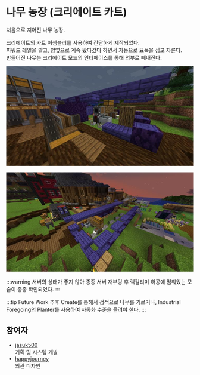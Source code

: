 # 나무 농장 (크리에이트 카트)

처음으로 지어진 나무 농장.  

크리에이트의 카트 어셈블러를 사용하여 간단하게 제작되었다.  
파워드 레일을 깔고, 양옆으로 계속 왔다갔다 하면서 자동으로 묘목을 심고 자른다.   
만들어진 나무는 크리에이트 모드의 인터페이스를 통해 외부로 빼내진다.

![이미지](../../asset/systems/tree_farm_create_cart/main.jpg)  

![asdf](../../asset/systems/tree_farm_create_cart/sub.jpg)

:::warning
서버의 상태가 좋지 않아 종종 서버 재부팅 후 렉걸리며 허공에 멈춰있는 모습이 종종 확인되었다.
:::

:::tip Future Work
추후 Create를 통해서 정적으로 나무를 기르거나, Industrial Foregoing의 Planter를 사용하여 자동화 수준을 올려야 한다.
:::

## 참여자
<!-- player_desc_open -->
- [jasuk500](../members/jasuk500.md)  
기획 및 시스템 개발
- [happyjourney](../members/happyjourney.md)  
외관 디자인
<!-- player_desc_close -->